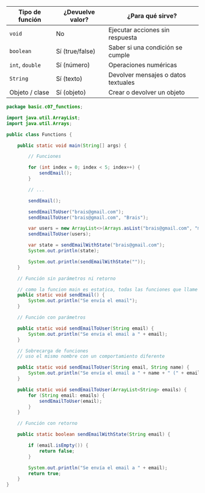 |Tipo de función|¿Devuelve valor?|¿Para qué sirve?|
|---|---|---|
|`void`|No|Ejecutar acciones sin respuesta|
|`boolean`|Sí (true/false)|Saber si una condición se cumple|
|`int`, `double`|Sí (número)|Operaciones numéricas|
|`String`|Sí (texto)|Devolver mensajes o datos textuales|
|Objeto / clase|Sí (objeto)|Crear o devolver un objeto|

```Java
package basic.c07_functions;

import java.util.ArrayList;
import java.util.Arrays;

public class Functions {

    public static void main(String[] args) {

        // Funciones

        for (int index = 0; index < 5; index++) {
            sendEmail();
        }

        // ...

        sendEmail();

        sendEmailToUser("brais@gmail.com");
        sendEmailToUser("brais@gmail.com", "Brais");

        var users = new ArrayList<>(Arrays.asList("brais@gmail.com", "moure@gmail.com"));
        sendEmailToUser(users);

        var state = sendEmailWithState("brais@gmail.com");
        System.out.println(state);

        System.out.println(sendEmailWithState(""));
    }

    // Función sin parámetros ni retorno

    // como la funcion main es estatica, todas las funciones que llame dentro tienen que ser estaticas tambien (por eso definimos sendEMail como estatica)
    public static void sendEmail() {
        System.out.println("Se envía el email");
    }

    // Función con parámetros

    public static void sendEmailToUser(String email) {
        System.out.println("Se envía el email a " + email);
    }

    // Sobrecarga de funciones
    // uso el mismo nombre con un comportamiento diferente

    public static void sendEmailToUser(String email, String name) {
        System.out.println("Se envía el email a " + name + " (" + email + ")");
    }

    public static void sendEmailToUser(ArrayList<String> emails) {
        for (String email: emails) {
            sendEmailToUser(email);
        }
    }

    // Función con retorno

    public static boolean sendEmailWithState(String email) {

        if (email.isEmpty()) {
            return false;
        }

        System.out.println("Se envía el email a " + email);
        return true;
    }
}
```
